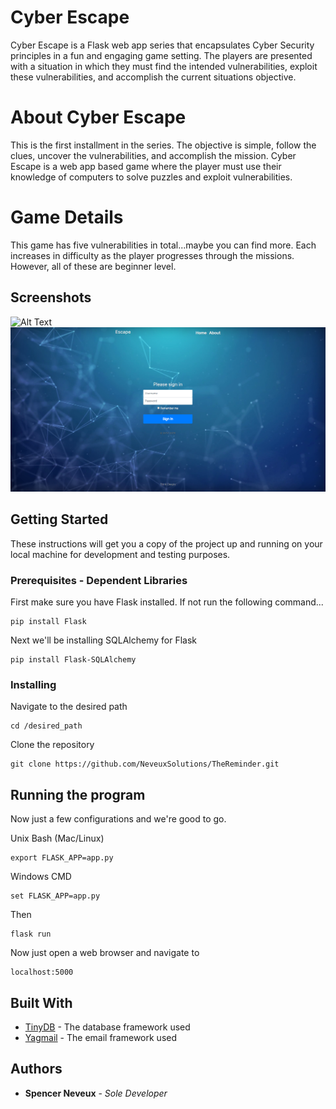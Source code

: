 # Cyber Escape

Cyber Escape is a Flask web app series that encapsulates Cyber Security principles in a fun and engaging game setting. The players are presented with a situation in which they must find the intended vulnerabilities, exploit these vulnerabilities, and accomplish the current situations objective. 

# About Cyber Escape

This is the first installment in the series. The objective is simple, follow the clues, uncover the vulnerabilities, and accomplish the mission. Cyber Escape is a web app based game where the player must use their knowledge of computers to solve puzzles and exploit vulnerabilities. 

# Game Details

This game has five vulnerabilities in total...maybe you can find more. Each increases in difficulty as the player progresses through the missions. However, all of these are beginner level. 

## Screenshots
![Alt Text](https://github.com/NeveuxSolutions/CyberEscape/blob/master/MaevesEscape/docs/LandingPage.PNG)
![Alt Text](https://github.com/NeveuxSolutions/CyberEscape/blob/master/MaevesEscape/docs/SignIn.PNG)

## Getting Started

These instructions will get you a copy of the project up and running on your local machine for development and testing purposes.

### Prerequisites - Dependent Libraries

First make sure you have Flask installed. If not run the following command...

```
pip install Flask
```

Next we'll be installing SQLAlchemy for Flask

```
pip install Flask-SQLAlchemy
```
### Installing

Navigate to the desired path 

```
cd /desired_path
```

Clone the repository

```
git clone https://github.com/NeveuxSolutions/TheReminder.git
```

## Running the program

Now just a few configurations and we're good to go.

Unix Bash (Mac/Linux)

```
export FLASK_APP=app.py
```
Windows CMD
```
set FLASK_APP=app.py
```
Then 
```
flask run
```
Now just open a web browser and navigate to 
```
localhost:5000
```

## Built With

* [TinyDB](https://tinydb.readthedocs.io/en/latest/) - The database framework used
* [Yagmail](https://buildmedia.readthedocs.org/media/pdf/yagmail/latest/yagmail.pdf) - The email framework used

## Authors

* **Spencer Neveux** - *Sole Developer* 

